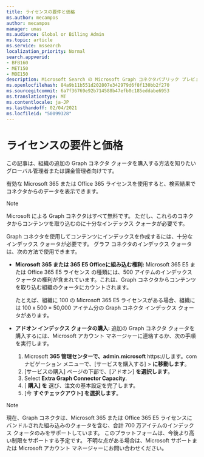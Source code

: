 ```yaml
---
title: ライセンスの要件と価格
ms.author: mecampos
author: mecampos
manager: umas
ms.audience: Global or Billing Admin
ms.topic: article
ms.service: mssearch
localization_priority: Normal
search.appverid:
- BFB160
- MET150
- MOE150
description: Microsoft Search の Microsoft Graph コネクタパブリック プレビューのライセンス要件と価格
ms.openlocfilehash: 84a9b11b551d202807e342979d6f8f130bb2f270
ms.sourcegitcommit: 6a7f36769e92b714588b47efb0c185eddabe6953
ms.translationtype: MT
ms.contentlocale: ja-JP
ms.lasthandoff: 02/04/2021
ms.locfileid: "50099328"
---
```

<!---Previous ms.author: rusamai --->

# <a name="license-requirements-and-pricing"></a>ライセンスの要件と価格

この記事は、組織の追加の Graph コネクタ クォータを購入する方法を知りたいグローバル管理者または課金管理者向けです。

有効な Microsoft 365 または Office 365 ライセンスを使用すると、検索結果でコネクタからのデータを表示できます。

>[!NOTE]
>Microsoft による Graph コネクタはすべて無料です。 ただし、これらのコネクタからコンテンツを取り込むのに十分なインデックス クォータが必要です。

Graph コネクタを使用してコンテンツにインデックスを作成するには、十分なインデックス クォータが必要です。 グラフ コネクタのインデックス クォータは、次の方法で使用できます。

- **Microsoft 365 または 365 E5 Officeに組み込む権利:** Microsoft 365 E5 または Office 365 E5 ライセンス の種類には、500 アイテムのインデックス クォータの権利が含まれています。これは、Graph コネクタからコンテンツを取り込む組織のクォータにカウントされます。

    たとえば、組織に 100 の Microsoft 365 E5 ライセンスがある場合、組織には 100 x 500 = 50,000 アイテム分の Graph コネクタ インデックス クォータがあります。
- **アドオン インデックス クォータの購入:** 追加の Graph コネクタ クォータを購入するには、Microsoft アカウント マネージャーに連絡するか、次の手順を実行します。

    1. Microsoft **365 管理センターで、admin.microsoft** https://<span>します。</span>com ナビゲーション メニューで、[サービスを購入する] > **に移動します**。
    2. [サービスの購入] ページの下部で、[アドオン] **を選択します**。
    3. Select **Extra Graph Connector Capacity**.
    4. [ **購入] を** 選び、注文の基本設定を完了します。
    5. [今 **すぐチェックアウト] を選択します**。

>[!NOTE]
>現在、Graph コネクタは、Microsoft 365 または Office 365 E5 ライセンスにバンドルされた組み込みのクォータを含む、合計 700 万アイテムのインデックス クォータのみをサポートしています。 このプラットフォームは、今後より高い制限をサポートする予定です。 不明な点がある場合は、Microsoft サポートまたは Microsoft アカウント マネージャーにお問い合わせください。
